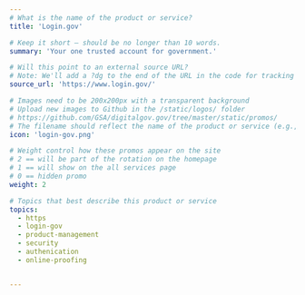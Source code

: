 ```yaml
---
# What is the name of the product or service?
title: 'Login.gov'

# Keep it short — should be no longer than 10 words.
summary: 'Your one trusted account for government.'

# Will this point to an external source URL?
# Note: We'll add a ?dg to the end of the URL in the code for tracking purposes
source_url: 'https://www.login.gov/'

# Images need to be 200x200px with a transparent background
# Upload new images to Github in the /static/logos/ folder
# https://github.com/GSA/digitalgov.gov/tree/master/static/promos/
# The filename should reflect the name of the product or service (e.g., challenge-gov.png)
icon: 'login-gov.png'

# Weight control how these promos appear on the site
# 2 == will be part of the rotation on the homepage
# 1 == will show on the all services page
# 0 == hidden promo
weight: 2

# Topics that best describe this product or service
topics:
  - https
  - login-gov
  - product-management
  - security
  - authenication
  - online-proofing


---
```

